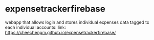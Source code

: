 # expensetrackerfirebase
webapp that allows login and stores individual expenses data tagged to each individual accounts:
link: https://cheechengm.github.io/expensetrackerfirebase/
